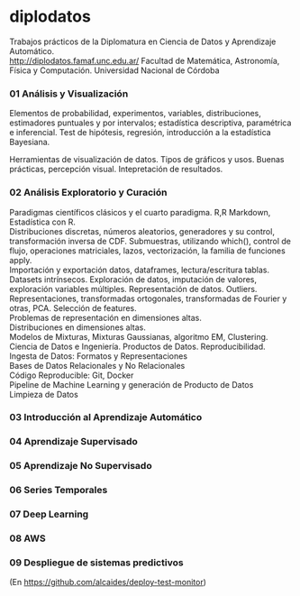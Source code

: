 # diplodatos
Trabajos prácticos de la Diplomatura en Ciencia de Datos y Aprendizaje Automático.  
http://diplodatos.famaf.unc.edu.ar/
Facultad de Matemática, Astronomía, Física y Computación. Universidad Nacional de Córdoba

### 01 Análisis y Visualización
Elementos de probabilidad, experimentos, variables, distribuciones, estimadores puntuales y por intervalos; estadística descriptiva, paramétrica e inferencial. Test de hipótesis, regresión, introducción a la estadística Bayesiana.

Herramientas de visualización de datos. Tipos de gráficos y usos. Buenas prácticas, percepción visual. Intepretación de resultados.

### 02 Análisis Exploratorio y Curación
Paradigmas científicos clásicos y el cuarto paradigma.
R,R Markdown, Estadística con R.  
Distribuciones discretas, números aleatorios, generadores y su control, transformación inversa de CDF. Submuestras, utilizando which(), control de flujo, operaciones matriciales, lazos, vectorización, la familia de funciones apply.  
Importación y exportación datos, dataframes, lectura/escritura tablas.  
Datasets intrínsecos. Exploración de datos, imputación de valores, exploración variables múltiples. Representación de datos. Outliers. 
Representaciones, transformadas ortogonales, transformadas de Fourier y otras, PCA. Selección de features.    
Problemas de representación en dimensiones altas.      
Distribuciones en dimensiones altas.  
Modelos de Mixturas, Mixturas Gaussianas, algoritmo EM, Clustering.  
Ciencia de Datos e Ingeniería. Productos de Datos. Reproducibilidad.  
Ingesta de Datos: Formatos y Representaciones  
Bases de Datos Relacionales y No Relacionales  
Código Reproducible: Git, Docker  
Pipeline de Machine Learning y generación de Producto de Datos  
Limpieza de Datos  

### 03 Introducción al Aprendizaje Automático
### 04 Aprendizaje Supervisado
### 05 Aprendizaje No Supervisado
### 06 Series Temporales
### 07 Deep Learning
### 08 AWS
### 09 Despliegue de sistemas predictivos
(En https://github.com/alcaides/deploy-test-monitor)

